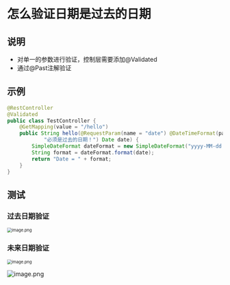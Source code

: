 # 怎么验证日期是过去的日期





## 说明

- 对单一的参数进行验证，控制层需要添加@Validated
- 通过@Past注解验证



## 示例

```java
@RestController
@Validated
public class TestController {
    @GetMapping(value = "/hello")
    public String hello(@RequestParam(name = "date") @DateTimeFormat(pattern = "yyyy-MM-dd HH:mm:ss") @Past(message =
            "必须是过去的日期！") Date date) {
        SimpleDateFormat dateFormat = new SimpleDateFormat("yyyy-MM-dd HH:mm:ss");
        String format = dateFormat.format(date);
        return "Date = " + format;
    }
}
```



## 测试

### 过去日期验证

<img src="http://81.71.143.136/figurebed/figurebedcontroller/picture/d4b91e61-b5da-46e4-80fe-056dce3cef1b712" alt="image.png" style="zoom:67%;" />





### 未来日期验证

<img src="http://81.71.143.136/figurebed/figurebedcontroller/picture/6cb07734-22b2-489f-9c2d-1107ee600cd4713" alt="image.png" style="zoom:67%;" />



![image.png](http://81.71.143.136/figurebed/figurebedcontroller/picture/4bf76ac1-7d37-4574-b4c8-63563d26c2de714)